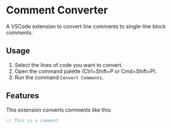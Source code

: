 # Comment Converter

A VSCode extension to convert line comments to single-line block comments.

## Usage

1. Select the lines of code you want to convert.
2. Open the command palette (Ctrl+Shift+P or Cmd+Shift+P).
3. Run the command `Convert Comments`.

## Features

This extension converts comments like this:

```typescript
// This is a comment